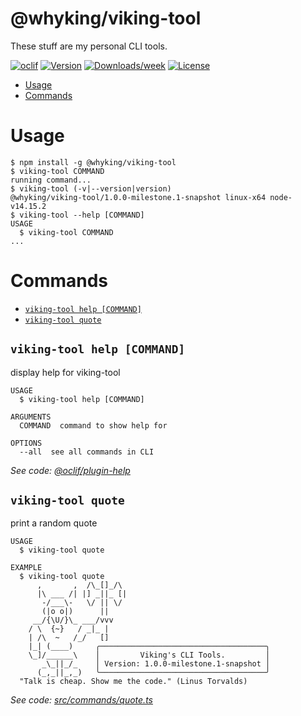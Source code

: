 @whyking/viking-tool
====================

These stuff are my personal CLI tools.

[![oclif](https://img.shields.io/badge/cli-oclif-brightgreen.svg)](https://oclif.io)
[![Version](https://img.shields.io/npm/v/@whyking/viking-tool.svg)](https://npmjs.org/package/@whyking/viking-tool)
[![Downloads/week](https://img.shields.io/npm/dw/@whyking/viking-tool.svg)](https://npmjs.org/package/@whyking/viking-tool)
[![License](https://img.shields.io/npm/l/@whyking/viking-tool.svg)](https://github.com/whyking/viking-tool/blob/master/package.json)

<!-- toc -->
* [Usage](#usage)
* [Commands](#commands)
<!-- tocstop -->

# Usage

<!-- usage -->
```sh-session
$ npm install -g @whyking/viking-tool
$ viking-tool COMMAND
running command...
$ viking-tool (-v|--version|version)
@whyking/viking-tool/1.0.0-milestone.1-snapshot linux-x64 node-v14.15.2
$ viking-tool --help [COMMAND]
USAGE
  $ viking-tool COMMAND
...
```
<!-- usagestop -->

# Commands

<!-- commands -->
* [`viking-tool help [COMMAND]`](#viking-tool-help-command)
* [`viking-tool quote`](#viking-tool-quote)

## `viking-tool help [COMMAND]`

display help for viking-tool

```
USAGE
  $ viking-tool help [COMMAND]

ARGUMENTS
  COMMAND  command to show help for

OPTIONS
  --all  see all commands in CLI
```

_See code: [@oclif/plugin-help](https://github.com/oclif/plugin-help/blob/v3.2.1/src/commands/help.ts)_

## `viking-tool quote`

print a random quote

```
USAGE
  $ viking-tool quote

EXAMPLE
  $ viking-tool quote
      ,       ,  /\_[]_/\
      |\ ___ /| |] _||_ [|
       -/___\-   \/ || \/
       (|o o|)      ||
     __/{\U/}\_ ___/vvv
    / \  {~}   / _|_ |
    | /\  ~   /_/   []
    |_| (____)     ╭─────────────────────────────────────╮
    \_]/______\    │         Viking's CLI Tools.         │
       _\_||_/_    │ Version: 1.0.0-milestone.1-snapshot │
      (_,_||_,_)   ╰─────────────────────────────────────╯
  "Talk is cheap. Show me the code." (Linus Torvalds)
```

_See code: [src/commands/quote.ts](https://github.com/whyking/viking-tool/blob/v1.0.0-milestone.1-snapshot/src/commands/quote.ts)_
<!-- commandsstop -->
